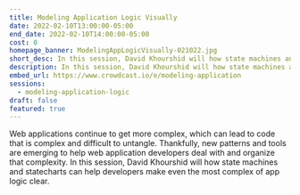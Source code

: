 ```yaml
---
title: Modeling Application Logic Visually
date: 2022-02-10T13:00:00-05:00
end_date: 2022-02-10T14:00:00-05:00
cost: 0
homepage_banner: ModelingAppLogicVisually-021022.jpg
short_desc: In this session, David Khourshid will how state machines and statecharts can help developers make even the most complex of app logic clear.
description: In this session, David Khourshid will how state machines and statecharts can help developers make even the most complex of app logic clear.
embed_url: https://www.crowdcast.io/e/modeling-application
sessions:
  - modeling-application-logic
draft: false
featured: true
---
```


Web applications continue to get more complex, which can lead to code that is complex and difficult to untangle. Thankfully, new patterns and tools are emerging to help web application developers deal with and organize that complexity. In this session, David Khourshid will how state machines and statecharts can help developers make even the most complex of app logic clear.
